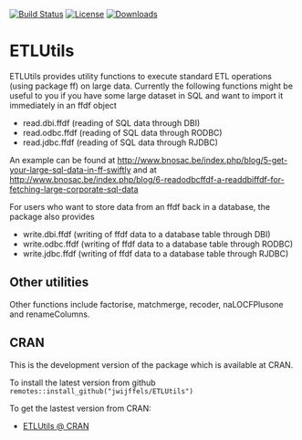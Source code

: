 [![Build Status](https://travis-ci.org/jwijffels/ETLUtils.png?branch=master)](https://travis-ci.org/jwijffels/ETLUtils)
[![License](http://img.shields.io/badge/license-GPL%20%28%3E=%202%29-brightgreen.svg?style=flat)](http://www.gnu.org/licenses/gpl-2.0.html) [![Downloads](http://cranlogs.r-pkg.org/badges/ETLUtils?color=brightgreen)](http://cran.rstudio.com/package=ETLUtils)


ETLUtils
=========

ETLUtils provides utility functions to execute standard ETL operations (using package ff) on large data.
Currently the following functions might be useful to you if you have some large dataset in SQL and want to import it immediately in an ffdf object

  - read.dbi.ffdf (reading of SQL data through DBI)
  - read.odbc.ffdf (reading of SQL data through RODBC)
  - read.jdbc.ffdf (reading of SQL data through RJDBC)

An example can be found at http://www.bnosac.be/index.php/blog/5-get-your-large-sql-data-in-ff-swiftly and at http://www.bnosac.be/index.php/blog/6-readodbcffdf-a-readdbiffdf-for-fetching-large-corporate-sql-data

For users who want to store data from an ffdf back in a database, the package also provides

  - write.dbi.ffdf (writing of ffdf data to a database table through DBI)
  - write.odbc.ffdf (writing of ffdf data to a database table through RODBC)
  - write.jdbc.ffdf (writing of ffdf data to a database table through RJDBC)

Other utilities
-----------

Other functions include factorise, matchmerge, recoder, naLOCFPlusone and renameColumns.

CRAN
-----------
This is the development version of the package which is available at CRAN.

To install the latest version from github `remotes::install_github("jwijffels/ETLUtils")`

To get the lastest version from CRAN:

* [ETLUtils @ CRAN]


  [ETLUtils @ CRAN]: https://cran.r-project.org/package=ETLUtils
